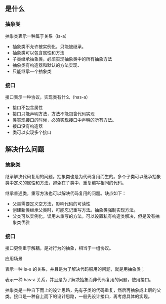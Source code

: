 ## 是什么

### 抽象类

抽象类表示一种属于关系（is-a）

- 抽象类不允许被实例化，只能被继承。
- 抽象类可以包含属性和方法
- 子类继承抽象类，必须实现抽象类中的所有抽象方法
- 抽象类有构造器和默认的方法实现、
- 只能继承一个抽象类

### 接口

接口表示一种协议，实现类有什么（has-a）

- 接口不包含属性
- 接口只能声明方法，方法不能包含代码实现
- 类实现接口的时候，必须实现接口中声明的所有方法。
- 接口没有构造器
- 类可以实现多个接口

## 解决什么问题

### 抽象类

继承解决代码复用的问题，抽象类也是为代码复用而生的。多个子类可以继承抽象类中定义的属性和方法，避免在子类中，重复编写相同的代码。

继承普通类，重写方法也可以解决代码复用的问题。缺点如下：

- 父类需要定义空方法，影响代码的可读性
- 创建新类继承父类时，可能忘记重写方法。抽象类强制实现方法。
- 父类可以实例化，误用未重写的方法。可以设置私有构造类解决，但是没有抽象类优雅



### 接口

接口更侧重于解耦，是对行为的抽象，相当于一组协议。

应用场景

表示一种 is-a 的关系，并且是为了解决代码服用的问题，就是用抽象类；

表示一种 has-a 关系，并且是为了解决抽象而非代码复用的问题，使用接口。

抽象类是一种自下而上的设计思路，先有子类的代码重复，然后再抽象成上层的父类。接口是一种自上而下的设计思路，一般先设计接口，再考虑具体的实现。
